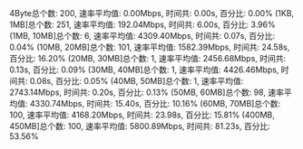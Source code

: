 4Byte总个数: 200,  速率平均值: 0.00Mbps,  时间共: 0.00s, 百分比: 0.00%
(1KB, 1MB]总个数: 251,  速率平均值: 192.04Mbps,  时间共: 6.00s, 百分比: 3.96%
(1MB, 10MB]总个数: 6,  速率平均值: 4309.40Mbps,  时间共: 0.07s, 百分比: 0.04%
(10MB, 20MB]总个数: 101,  速率平均值: 1582.39Mbps,  时间共: 24.58s, 百分比: 16.20%
(20MB, 30MB]总个数: 1,  速率平均值: 2456.68Mbps,  时间共: 0.13s, 百分比: 0.09%
(30MB, 40MB]总个数: 1,  速率平均值: 4426.46Mbps,  时间共: 0.08s, 百分比: 0.05%
(40MB, 50MB]总个数: 1,  速率平均值: 2743.14Mbps,  时间共: 0.20s, 百分比: 0.13%
(50MB, 60MB]总个数: 98,  速率平均值: 4330.74Mbps,  时间共: 15.40s, 百分比: 10.16%
(60MB, 70MB]总个数: 100,  速率平均值: 4168.20Mbps,  时间共: 23.98s, 百分比: 15.81%
(400MB, 450MB]总个数: 100,  速率平均值: 5800.89Mbps,  时间共: 81.23s, 百分比: 53.56%
